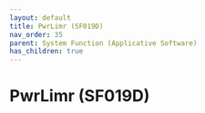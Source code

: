 ```yaml
---
layout: default
title: PwrLimr (SF019D)
nav_order: 35
parent: System Function (Applicative Software)
has_children: true
---
```

# PwrLimr (SF019D)
